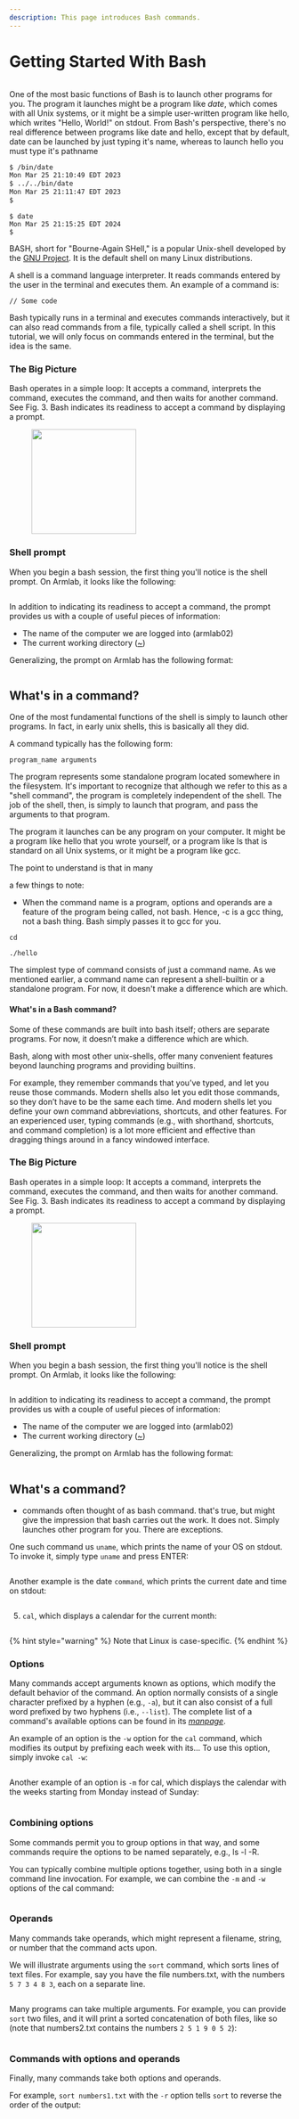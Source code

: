 ```yaml
---
description: This page introduces Bash commands.
---
```


# Getting Started With Bash

<figure><img src="../.gitbook/assets/Group 37.png" alt=""><figcaption></figcaption></figure>

One of the most basic functions of Bash is to launch other programs for you. The program it launches might be a program like _date_, which comes with all Unix systems, or it might be a simple user-written program like hello, which writes "Hello, World!" on stdout. From Bash's perspective, there's no real difference between programs like date and hello, except that by default, date can be launched by just typing it's name, whereas to launch hello you must type it's pathname

```bash
$ /bin/date 
Mon Mar 25 21:10:49 EDT 2023
$ ../../bin/date
Mon Mar 25 21:11:47 EDT 2023
$ 
```

```
$ date
Mon Mar 25 21:15:25 EDT 2024
$ 
```







BASH, short for "Bourne-Again SHell," is a popular Unix-shell developed by the [GNU Project](https://en.wikipedia.org/wiki/GNU\_Project). It is the default shell on many Linux distributions.&#x20;

A shell is a command language interpreter. It reads commands entered by the user in the terminal and executes them. An example of a command is:

```
// Some code
```



Bash typically runs in a terminal and executes commands interactively, but it can also read commands from a file, typically called a shell script. In this tutorial, we will only focus on commands entered in the terminal, but the idea is the same.



### The Big Picture

Bash operates in a simple loop: It accepts a command, interprets the command, executes the command, and then waits for another command. See Fig. 3. Bash indicates its readiness to accept a command by displaying a prompt.&#x20;

<figure><img src="../.gitbook/assets/Group 12 (2).png" alt="" width="188"><figcaption></figcaption></figure>

### Shell prompt

When you begin a bash session, the first thing you'll notice is the shell prompt. On Armlab, it looks like the following:

<figure><img src="../.gitbook/assets/Screenshot 2023-04-25 at 3.08.46 PM.png" alt=""><figcaption></figcaption></figure>

In addition to indicating its readiness to accept a command, the prompt provides us with a couple of useful pieces of information:

* The name of the computer we are logged into (armlab02)
* The current working directory ([\~](useful-command-line-features/#tilde-expansion))&#x20;

Generalizing, the prompt on Armlab has the following format:&#x20;

<figure><img src="../.gitbook/assets/Screenshot 2023-05-24 at 9.53.35 PM.png" alt=""><figcaption></figcaption></figure>

## What's in a command?

One of the most fundamental functions of the shell is simply to launch other programs. In fact, in early unix shells, this is basically all they did.&#x20;

A command typically has the following form:

```
program_name arguments
```

The program represents some standalone program located somewhere in the filesystem. It's important to recognize that although we refer to this as a "shell command", the program is completely independent of the shell. The job of the shell, then, is simply to launch that program, and pass the arguments to that program.&#x20;

The program it launches can be any program on your computer. It might be a program like hello that you wrote yourself, or a program like ls that is standard on all Unix systems, or it might be a program like gcc.&#x20;

The point to understand is that in many&#x20;



a few things to note:&#x20;

* When the command name is a program, options and operands are a feature of the program being called,  not bash. Hence, -c is a gcc thing, not a bash thing. Bash simply passes it to gcc for you.&#x20;

```
cd
```



```
./hello
```







The simplest type of command consists of just a command name. As we mentioned earlier, a command name can represent a shell-builtin or a standalone program. For now, it doesn't make a difference which are which.&#x20;



#### What's in a Bash command?

Some of these commands are built into bash itself; others are separate programs. For now, it doesn’t make a difference which are which.

Bash, along with most other unix-shells, offer many convenient features beyond launching programs and providing builtins.&#x20;

&#x20;For example, they remember commands that you’ve typed, and let you reuse those commands. Modern shells also let you edit those commands, so they don’t have to be the same each time. And modern shells let you define your own command abbreviations, shortcuts, and other features. For an experienced user, typing commands (e.g., with shorthand, shortcuts, and command completion) is a lot more efficient and effective than dragging things around in a fancy windowed interface.

### The Big Picture

Bash operates in a simple loop: It accepts a command, interprets the command, executes the command, and then waits for another command. See Fig. 3. Bash indicates its readiness to accept a command by displaying a prompt.&#x20;

<figure><img src="../.gitbook/assets/Group 12 (2).png" alt="" width="188"><figcaption></figcaption></figure>

### Shell prompt

When you begin a bash session, the first thing you'll notice is the shell prompt. On Armlab, it looks like the following:

<figure><img src="../.gitbook/assets/Screenshot 2023-04-25 at 3.08.46 PM.png" alt=""><figcaption></figcaption></figure>

In addition to indicating its readiness to accept a command, the prompt provides us with a couple of useful pieces of information:

* The name of the computer we are logged into (armlab02)
* The current working directory ([\~](useful-command-line-features/#tilde-expansion))&#x20;

Generalizing, the prompt on Armlab has the following format:&#x20;

<figure><img src="../.gitbook/assets/Screenshot 2023-05-24 at 9.53.35 PM.png" alt=""><figcaption></figcaption></figure>

## What's a command?

* commands often thought of as bash command. that's true, but might give the impression that bash carries out the work. It does not. Simply launches other program for you. There are exceptions.&#x20;

One such command us `uname`, which prints the name of your OS on stdout. To invoke it, simply type `uname` and press ENTER:

<figure><img src="../.gitbook/assets/Screenshot 2023-05-09 at 2.59.46 PM.png" alt=""><figcaption></figcaption></figure>

Another example is the date `command`, which prints the current date and time on stdout:

<figure><img src="../.gitbook/assets/Screenshot 2023-05-09 at 2.59.54 PM.png" alt=""><figcaption></figcaption></figure>

5. `cal`, which displays a calendar for the current month:

<figure><img src="../.gitbook/assets/Screenshot 2023-05-09 at 3.00.07 PM.png" alt=""><figcaption></figcaption></figure>

{% hint style="warning" %}
Note that Linux is case-specific.&#x20;
{% endhint %}

### Options

Many commands accept arguments known as options, which modify the default behavior of the command. An option normally consists of a single character prefixed by a hyphen (e.g., `-a`), but it can also consist of a full word prefixed by two hyphens (i.e., `--list`). The complete list of a command's available options can be found in its [_manpage_](getting-help.md).

An example of an option is the `-w` option for the `cal` command, which modifies its output by prefixing each week with its...  To use this option, simply invoke `cal -w`:

<figure><img src="../.gitbook/assets/Screenshot 2023-05-09 at 3.11.55 PM.png" alt=""><figcaption></figcaption></figure>

Another example of an option is `-m` for cal, which displays the calendar with the weeks starting from Monday instead of Sunday:

<figure><img src="../.gitbook/assets/Screenshot 2023-05-09 at 3.13.46 PM.png" alt=""><figcaption></figcaption></figure>

### Combining options

Some commands permit you to group options in that way, and some commands require the options to be named separately, e.g., ls -l -R.

You can typically combine multiple options together, using both in a single command line invocation. For example, we can combine the `-m` and `-w` options of the cal command:

<figure><img src="../.gitbook/assets/Screenshot 2023-05-09 at 3.16.28 PM.png" alt=""><figcaption></figcaption></figure>

### Operands

Many commands take operands, which might represent a filename, string, or number that the command acts upon.

We will illustrate arguments using the `sort` command, which sorts lines of text files. For example, say you have the file numbers.txt, with the numbers `5 7 3 4 8 3`, each on a separate line.&#x20;

<figure><img src="../.gitbook/assets/Screenshot 2023-04-25 at 6.59.10 PM.png" alt=""><figcaption></figcaption></figure>

Many programs can take multiple arguments. For example, you can provide `sort` two files, and it will print a sorted concatenation of both files, like so (note that numbers2.txt contains the numbers `2 5 1 9 0 5 2`):&#x20;

<figure><img src="../.gitbook/assets/Screenshot 2023-04-25 at 7.00.46 PM.png" alt=""><figcaption></figcaption></figure>

### Commands with options and operands

Finally, many commands take both options and operands. &#x20;

For example, `sort numbers1.txt` with the `-r` option tells `sort` to reverse the order of the output:&#x20;

<figure><img src="../.gitbook/assets/Screenshot 2023-04-25 at 7.19.34 PM.png" alt=""><figcaption></figcaption></figure>
